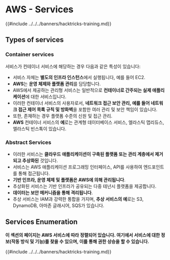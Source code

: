 # AWS - Services

{{#include ../../../banners/hacktricks-training.md}}

## Types of services

### Container services

서비스가 컨테이너 서비스에 해당하는 경우 다음과 같은 특성이 있습니다:

- 서비스 자체는 **별도의 인프라 인스턴스**에서 실행됩니다, 예를 들어 EC2.
- **AWS**는 **운영 체제와 플랫폼 관리**를 담당합니다.
- AWS에서 제공하는 관리형 서비스는 일반적으로 **컨테이너로 간주되는 실제 애플리케이션**에 대한 서비스입니다.
- 이러한 컨테이너 서비스의 사용자로서, **네트워크 접근 보안 관리, 예를 들어 네트워크 접근 제어 목록 규칙 및 방화벽**을 포함한 여러 관리 및 보안 책임이 있습니다.
- 또한, 존재하는 경우 플랫폼 수준의 신원 및 접근 관리.
- **AWS** 컨테이너 서비스의 **예**로는 관계형 데이터베이스 서비스, 엘라스틱 맵리듀스, 엘라스틱 빈스톡이 있습니다.

### Abstract Services

- 이러한 서비스는 **클라우드 애플리케이션이 구축된 플랫폼 또는 관리 계층에서 제거되고 추상화된** 것입니다.
- 서비스는 AWS 애플리케이션 프로그래밍 인터페이스, API를 사용하여 엔드포인트를 통해 접근됩니다.
- **기반 인프라, 운영 체제 및 플랫폼은 AWS에 의해 관리됩니다**.
- 추상화된 서비스는 기반 인프라가 공유되는 다중 테넌시 플랫폼을 제공합니다.
- **데이터는 보안 메커니즘을 통해 격리됩니다**.
- 추상 서비스는 IAM과 강력한 통합을 가지며, **추상 서비스의 예**로는 S3, DynamoDB, 아마존 글래시어, SQS가 있습니다.

## Services Enumeration

**이 섹션의 페이지는 AWS 서비스에 따라 정렬되어 있습니다. 여기에서 서비스에 대한 정보(작동 방식 및 기능)를 찾을 수 있으며, 이를 통해 권한 상승을 할 수 있습니다.**

{{#include ../../../banners/hacktricks-training.md}}
